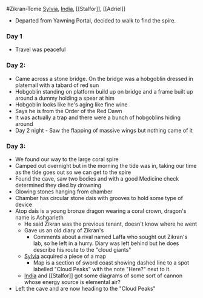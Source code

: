#Zikran-Tome 
[Sylvia](PCs/Past/Sylvia.md), [India](PCs/Current/India.md), [[Stalfor]], [[Adriel]]

- Departed from Yawning Portal, decided to walk to find the spire.

### Day 1
- Travel was peaceful

### Day 2:
- Came across a stone bridge. On the bridge was a hobgoblin dressed in platemail with a tabard of red sun
- Hobgoblin standing on platform build up on bridge and a frame built up around a dummy holding a spear at him
- Hobgoblin looks like he's aging like fine wine
- Says he is from the Order of the Red Dawn
- It was actually a trap and there were a bunch of hobgoblins hiding around
- Day 2 night - Saw the flapping of massive wings but nothing came of it

### Day 3:
- We found our way to the large coral spire
- Camped out overnight but in the morning the tide was in, taking our time as the tide goes out so we can get to the spire
- Found the cave, saw two bodies and with a good Medicine check determined they died by drowning
- Glowing stones hanging from chamber
- Chamber has circular stone dais with grooves to hold some type of device
- Atop dais is a young bronze dragon wearing a coral crown, dragon's name is Ashgarleth
	- He said Zikran was the previous tenant, doesn't know where he went
	- Gave us an old diary of Zikran's
		 - Comments about a rival named Laffa who sought out Zikran's lab, so he left in a hurry. Diary was left behind but he does describe his route to the "cloud giants"
	- [Sylvia](PCs/Past/Sylvia.md) acquired a piece of a map
		 - Map is a section of sword coast showing dashed line to a spot labelled "Cloud Peaks" with the note "Here?" next to it.
	- [India](PCs/Current/India.md) and [[Stalfor]] got some diagrams of some sort of cannon whose energy source is elemental air?
- Left the cave and are now heading to the "Cloud Peaks"